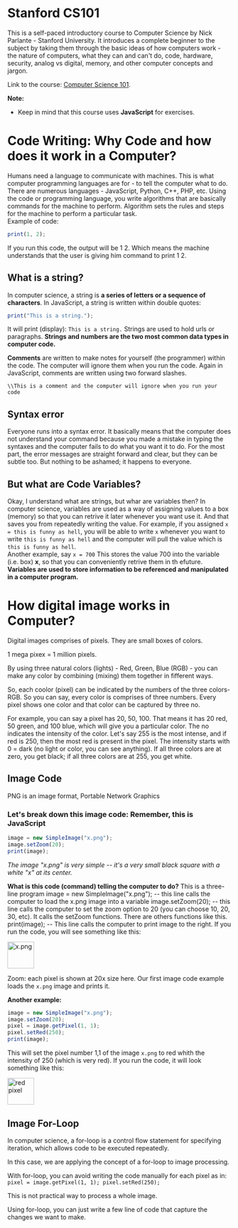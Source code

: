 # Stanford CS101 

This is a self-paced introductory course to Computer Science by Nick Parlante - Stanford University. It introduces a complete beginner to the subject by taking them through the basic ideas of how computers work - the nature of computers, what they can and can't do, code, hardware, security, analog vs digital, memory, and other computer concepts and jargon. 

Link to the course: [Computer Science 101](https://learning.edx.org/course/course-v1:StanfordOnline+CSX0001+1T2020/home).

**Note:** 
* Keep in mind that this course uses **JavaScript** for exercises.

# Code Writing: Why Code and how does it work in a Computer?

Humans need a language to communicate with machines. This is what computer programming languages are for - to tell the computer what to do. There are numerous languages - JavaScript, Python, C++, PHP, etc.
Using the code or programming language, you write algorithms that are basically commands for the machine to perform. Algorithm sets the rules and steps for the machine to perform a particular task.      
Example of code:
```javascript
print(1, 2);
```
If you run this code, the output will be 1 2. Which means the machine understands that the user is giving him command to print 1 2. 

## What is a string?
In computer science, a string is **a series of letters or a sequence of characters**. In JavaScript, a string is written within double quotes:
```javascript
print("This is a string."); 
```
It will print (display): `This is a string.`
Strings are used to hold urls or paragraphs. 
**Strings and numbers are the two most common data types in computer code.**

**Comments** are written to make notes for yourself (the programmer) within the code. The computer will ignore them when you run the code.
Again in JavaScript, comments are written using two forward slashes.
```javascripts
\\This is a comment and the computer will ignore when you run your code
```
## Syntax error 
Everyone runs into a syntax error. It basically means that the computer does not understand your command because you made a mistake in typing the syntaxes and the computer fails to do what you want it to do. For the most part, the error messages are straight forward and clear, but they can be subtle too. But nothing to be ashamed; it happens to everyone. 

## But what are Code Variables?
Okay, I understand what are strings, but whar are variables then?
In computer science, variables are used as a way of assigning values to a box (memory) so that you can retrive it later whenever you want use it. And that saves you from repeatedly writing the value.
For example, if you assigned `x = this is funny as hell`, you will be able to write `x` whenever you want to write `this is funny as hell` and the computer will pull the value which is `this is funny as hell`.  
Another example, say `x = 700`
This stores the value 700 into the variable (i.e. box) **x**, so that you can conveniently retrive them in th efuture.
**Variables are used to store information to be referenced and manipulated in a computer program.**

# How digital image works in Computer?
Digital images comprises of pixels. They are small boxes of colors.

1 mega pixex = 1 million pixels.

By using three natural colors (lights) - Red, Green, Blue (RGB) - you can make any color by combining (mixing) them together in fifferent ways.

So, each coolor (pixel) can be indicated by the numbers of the three colors- RGB. So you can say, every color is comprises of  three numbers.
Every pixel shows one color and that color can be captured by three no.

For example, you can say a pixel has 20, 50, 100. That means it has 20 red, 50 green, and 100 blue, which will give you a particular color. The no indicates the intensity of the color. Let's say 255 is the most intense, and if red is 250, then the most red is present in the pixel. The intensity starts with 0 = dark (no light or color, you can see anything).  If all three colors are at zero, you get black; if all three colors are at 255, you get white.

## Image Code

PNG is an image format, Portable Network Graphics

### Let's break down this image code: Remember, this is JavaScript
```javascript
image = new SimpleImage("x.png");
image.setZoom(20);
print(image);
```
*The image "x.png" is very simple -- it's a very small black square with a white "x" at its center.*

**What is this code (command) telling the computer to do?**
This is a three-line program
image = new SimpleImage("x.png"); -- this line calls the computer to load the x.png image into a variable
image.setZoom(20); -- this line calls the computer to set the zoom option to 20 (you can choose 10, 20, 30, etc). It calls the setZoom functions. There are others functions like this.
print(image); -- This line calls the computer to print image to the right.
If you run the code, you will see something like this:

<image src="https://github.com/rin2021/Computer-Science-101-/blob/main/Src/Assets/x.png" alt="x.png" width="60" height="60">

Zoom: each pixel is shown at 20x size here.
Our first image code example loads the `x.png` image and prints it.
  
**Another example:**
```javascript
image = new SimpleImage("x.png");
image.setZoom(20);
pixel = image.getPixel(1, 1);
pixel.setRed(250);
print(image);
```  
This will set the pixel number 1,1 of the image `x.png` to red whith the intensity of 250 (which is very red).
If you run the code, it will look something like this: 
  
<image src="https://github.com/rin2021/Computer-Science-101-/blob/main/Src/Assets/red.png" alt="red pixel" width="60" height="60">  
  
## Image For-Loop

  In computer science, a for-loop is a control flow statement for specifying iteration, which allows code to be executed repeatedly. 
  
  In this case, we are applying the concept of a for-loop to image processing.
  
With for-loop, you can avoid writing the code manually for each pixel as in:
`pixel = image.getPixel(1, 1);
pixel.setRed(250);`

This is not practical way to process a whole image.   

Using for-loop, you can just write a few line of code that capture the changes we want to make.
  
  
